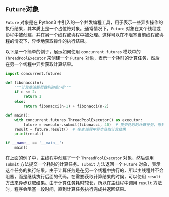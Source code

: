 ## `Future`对象

`Future` 对象是在 Python3 中引入的一个并发编程工具，用于表示一些异步操作的执行结果，其本质上是一个占位符对象。通常情况下，`Future` 对象在某个线程或协程中被创建，并在另一个线程或协程中被处理。这样可以在不阻塞当前线程或协程的情况下，异步地获取操作的执行结果。

以下是一个简单的例子，展示如何使用 `concurrent.futures` 模块中的 `ThreadPoolExecutor` 来创建一个 `Future` 对象，表示一个耗时的计算任务，然后在另一个线程中异步获取计算结果。

```python
import concurrent.futures

def fibonacci(n):
    """计算斐波那契数列的第n项"""
    if n <= 2:
        return 1
    else:
        return fibonacci(n-1) + fibonacci(n-2)

def main():
    with concurrent.futures.ThreadPoolExecutor() as executor:
        future = executor.submit(fibonacci, 40)  # 提交耗时的计算任务，得到一个Future对象
    result = future.result()  # 在主线程中异步获取计算结果
    print(result)

if __name__ == '__main__':
    main()
```

在上面的例子中，主线程中创建了一个 `ThreadPoolExecutor` 对象，然后调用 `submit` 方法提交一个耗时的计算任务。`submit` 方法返回一个 `Future` 对象，表示这个任务的执行结果。由于计算任务是在另一个线程中执行的，所以主线程并不会阻塞，而是继续执行后面的代码。在需要获取计算结果的时候，可以使用 `result` 方法来异步获取结果。由于计算任务耗时较长，所以在主线程中调用 `result` 方法时，程序会阻塞一段时间，直到计算任务执行完成并返回结果。